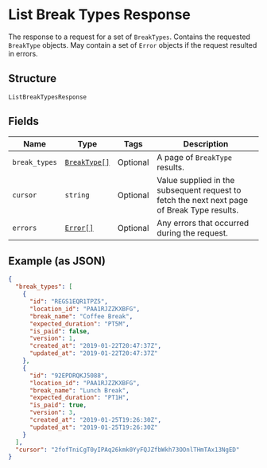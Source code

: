 
# List Break Types Response

The response to a request for a set of `BreakTypes`. Contains
the requested `BreakType` objects. May contain a set of `Error` objects if
the request resulted in errors.

## Structure

`ListBreakTypesResponse`

## Fields

| Name | Type | Tags | Description |
|  --- | --- | --- | --- |
| `break_types` | [`BreakType[]`](/doc/models/break-type.md) | Optional | A page of `BreakType` results. |
| `cursor` | `string` | Optional | Value supplied in the subsequent request to fetch the next next page<br>of Break Type results. |
| `errors` | [`Error[]`](/doc/models/error.md) | Optional | Any errors that occurred during the request. |

## Example (as JSON)

```json
{
  "break_types": [
    {
      "id": "REGS1EQR1TPZ5",
      "location_id": "PAA1RJZZKXBFG",
      "break_name": "Coffee Break",
      "expected_duration": "PT5M",
      "is_paid": false,
      "version": 1,
      "created_at": "2019-01-22T20:47:37Z",
      "updated_at": "2019-01-22T20:47:37Z"
    },
    {
      "id": "92EPDRQKJ5088",
      "location_id": "PAA1RJZZKXBFG",
      "break_name": "Lunch Break",
      "expected_duration": "PT1H",
      "is_paid": true,
      "version": 3,
      "created_at": "2019-01-25T19:26:30Z",
      "updated_at": "2019-01-25T19:26:30Z"
    }
  ],
  "cursor": "2fofTniCgT0yIPAq26kmk0YyFQJZfbWkh73OOnlTHmTAx13NgED"
}
```


